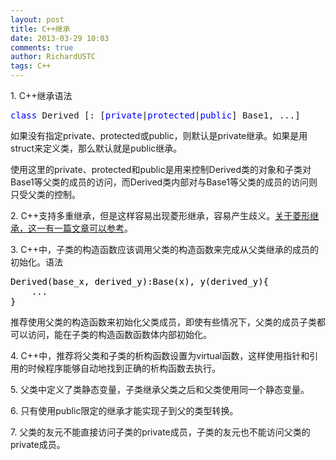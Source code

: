 ```yaml
---
layout: post
title: C++继承
date: 2013-03-29 10:03
comments: true
author: RichardUSTC
tags: C++
---
```

<p>1. C++继承语法</p>
<div class="cnblogs_code">
<pre><span style="color: #0000ff;">class</span> Derived [: [<span style="color: #0000ff;">private</span>|<span style="color: #0000ff;">protected</span>|<span style="color: #0000ff;">public</span>] Base1, ...]</pre>
</div>
<p>如果没有指定private、protected或public，则默认是private继承。如果是用struct来定义类，那么默认就是public继承。</p>
<p>使用这里的private、protected和public是用来控制Derived类的对象和子类对Base1等父类的成员的访问，而Derived类内部对与Base1等父类的成员的访问则只受父类的控制。</p>
<p>2. C++支持多重继承，但是这样容易出现菱形继承，容易产生歧义。<a title="菱形继承" href="http://blog.csdn.net/icerlion/article/details/4409618" target="_blank">关于菱形继承，这一有一篇文章可以参考</a>。</p>
<p>3. C++中，子类的构造函数应该调用父类的构造函数来完成从父类继承的成员的初始化。语法</p>
<div class="cnblogs_code">
<pre><span style="color: #000000;">Derived(base_x, derived_y):Base(x), y(derived_y){
    ...
}</span></pre>
</div>
<p>推荐使用父类的构造函数来初始化父类成员，即使有些情况下，父类的成员子类都可以访问，能在子类的构造函数函数体内部初始化。</p>
<p>4. C++中，推荐将父类和子类的析构函数设置为virtual函数，这样使用指针和引用的时候程序能够自动地找到正确的析构函数去执行。</p>
<p>5. 父类中定义了类静态变量，子类继承父类之后和父类使用同一个静态变量。</p>
<p>6. 只有使用public限定的继承才能实现子到父的类型转换。</p>
<p>7. 父类的友元不能直接访问子类的private成员，子类的友元也不能访问父类的private成员。</p>
<p>&nbsp;</p>